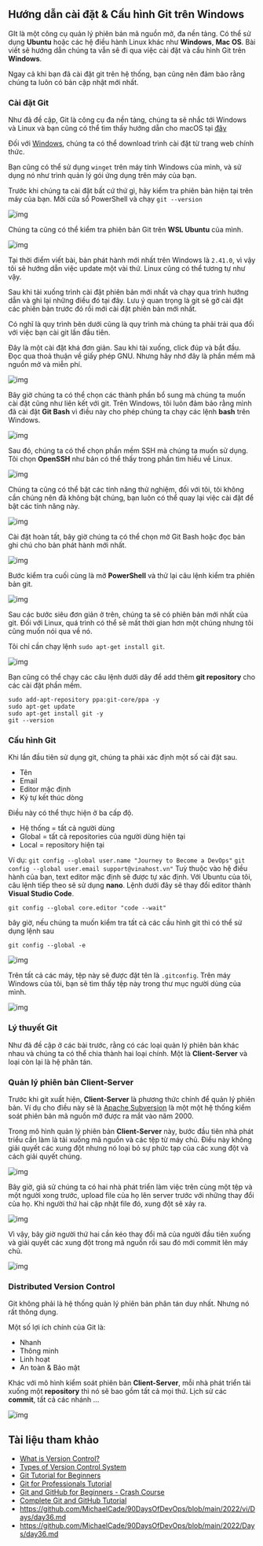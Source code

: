 ## Hướng dẫn cài đặt & Cấu hình Git trên Windows

GIt là một công cụ quản lý phiên bản mã nguồn mở, đa nền tảng. Có thể sử dụng **Ubuntu** hoặc các hệ điều hành Linux khác như **Windows**, **Mac OS**. Bài viết sẽ hướng dẫn chúng ta vẫn sẽ đi qua việc cài đặt và cấu hình Git trên **Windows**.

Ngay cả khi bạn đã cài đặt git trên hệ thống, bạn cũng nên đảm bảo rằng chúng ta luôn có bản cập nhật mới nhất.

### Cài đặt Git

Như đã đề cập, Git là công cụ đa nền tảng, chúng ta sẽ nhắc tới Windows và Linux và bạn cũng có thể tìm thấy hướng dẫn cho macOS tại [đây](https://git-scm.com/book/en/v2/Getting-Started-Installing-Git)

Đối với [Windows](https://git-scm.com/download/win), chúng ta có thể download trình cài đặt từ trang web chính thức.

Bạn cũng có thể sử dụng `winget` trên máy tính Windows của mình, và sử dụng nó như trình quản lý gói ứng dụng trên máy của bạn.

Trước khi chúng ta cài đặt bất cứ thứ gì, hãy kiểm tra phiên bản hiện tại trên máy của bạn. Mởi cửa sổ PowerShell và chạy `git --version`

![img](/Image/Git-Windows01.png)

Chúng ta cũng có thể kiểm tra phiên bản Git trên **WSL Ubuntu** của mình.

![img](/Image/Git-Windows02.png)

Tại thời điểm viết bài, bản phát hành mới nhất trên Windows là `2.41.0`, vì vậy tôi sẽ hướng dẫn việc update một vài thứ. Linux cũng có thể tương tự như vậy.

Sau khi tải xuống trình cài đặt phiên bản mới nhất và chạy qua trình hướng dẫn và ghi lại những điều đó tại đây. Lưu ý quan trọng là git sẽ gỡ cài đặt các phiên bản trước đó rồi mới cài đặt phiên bản mới nhất.

Có nghĩ là quy trình bên dưới cũng là quy trình mà chúng ta phải trải qua đối với việc bạn cài git lần đầu tiên.

Đây là một cài đặt khá đơn giản. Sau khi tài xuống, click đúp và bắt đầu. Đọc qua thoả thuận về giấy phép GNU. Nhưng hãy nhớ đây là phần mềm mã nguồn mở và miễn phí.

![img](/Image/Git-Windows03.png)

Bây giờ chúng ta có thể chọn các thành phần bổ sung mà chúng ta muốn cài đặt cũng như liên kết với git. Trên Windows, tôi luôn đảm bảo rằng mình đã cài đặt **Git Bash** vì điều này cho phép chúng ta chạy các lệnh **bash** trên Windows.

![img](/Image/Git-Windows04.png)

Sau đó, chúng ta có thể chọn phần mềm SSH mà chúng ta muốn sử dụng. Tôi chọn **OpenSSH** như bản có thể thấy trong phần tìm hiểu về Linux.

![img](/Image/Git-Windows05.png)

Chúng ta cũng có thể bật các tính năng thử nghiệm, đối với tôi, tôi không cần chúng nên đã không bật chúng, bạn luôn có thể quay lại việc cài đặt để bật các tính năng này.

![img](/Image/Git-Windows06.png)

Cài đặt hoàn tất, bây giờ chúng ta có thể chọn mở Git Bash hoặc đọc bản ghi chú cho bản phát hành mới nhất.

![img](/Image/Git-Windows07.png)

Bước kiểm tra cuối cùng là mở **PowerShell** và thử lại câu lệnh kiểm tra phiên bản git.

![img](/Image/Git-Windows08.png)

Sau các bước siêu đơn giản ở trên, chúng ta sẽ có phiên bản mới nhất của git. Đối với Linux, quá trình có thể sẽ mất thời gian hơn một chúng nhưng tôi cũng muốn nói qua về nó.

Tôi chỉ cần chạy lệnh `sudo apt-get install git`.

![img](/Image/Git-linux01.png)

Bạn cũng có thể chạy các câu lệnh dưới dây để add thêm **git repository** cho các cài đặt phần mềm.

```
sudo add-apt-repository ppa:git-core/ppa -y
sudo apt-get update
sudo apt-get install git -y
git --version
```

### Cấu hình Git

Khi lần đầu tiên sử dụng git, chúng ta phải xác định một số cài đặt sau.

- Tên
- Email
- Editor mặc định
- Ký tự kết thúc dòng

Điều này có thể thực hiện ở ba cấp độ.

- Hệ thống = tất cả người dùng
- Global = tất cả repositories của người dùng hiện tại
- Local = repository hiện tại 

Ví dụ:
`git config --global user.name "Journey to Become a DevOps"`
`git config --global user.email support@vinahost.vn"`
Tuỳ thuộc vào hệ điều hành của bạn, text editor mặc định sẽ được tự xác định. Với Ubuntu của tôi, câu lệnh tiếp theo sẽ sử dụng **nano**. Lệnh dưới đây sẽ thay đổi editor thành **Visual Studio Code**.

`git config --global core.editor "code --wait"`

bây giờ, nếu chúng ta muốn kiểm tra tất cả các cầu hình git thì có thể sử dụng lệnh sau 

`git config --global -e`

![img](/Image/Git-linux02.png)

Trên tất cả các máy, tệp này sẽ được đặt tên là `.gitconfig`. Trên máy Windows của tôi, bạn sẽ tìm thấy tệp này trong thư mục người dùng của mình.

![img](/Image/Git-linux03.png)

### Lý thuyết Git

Như đã đề cập ở các bài trước, rằng có các loại quản lý phiên bản khác nhau và chúng ta có thể chia thành hai loại chính. Một là **Client-Server** và loại còn lại là hệ phân tán.

### Quản lý phiên bản Client-Server 

Trước khi git xuất hiện, **Client-Server** là phương thức chính để quản lý phiên bản. Ví dụ cho điều này sẽ là [Apache Subversion](https://subversion.apache.org/) là một một hệ thống kiểm soát phiên bản mã nguồn mở được ra mắt vào năm 2000.

Trong mô hình quản lý phiên bản **Client-Server** này, bước đầu tiên nhà phát triểu cần làm là tải xuống mã nguồn và các tệp từ máy chủ. Điều này không giải quyết các xung đột nhưng nó loại bỏ sự phức tạp của các xung đột và cách giải quyết chúng.

![img](/Image/Git04.png)

Bây giờ, giả sử chúng ta có hai nhà phát triển làm việc trên cùng một tệp và một người xong trước, upload file của họ lên server trước với những thay đổi của họ. Khi người thứ hai cập nhật file đó, xung đột sẽ xảy ra.

![img](/Image/Git05.png)

Vì vậy, bây giờ người thứ hai cần kéo thay đổi mã của người đầu tiên xuống và giải quyết các xung đột trong mã nguồn rồi sau đó mới commit lên máy chủ.

![img](/Image/Git06.png)

### Distributed Version Control

Git không phải là hệ thống quản lý phiên bản phân tán duy nhất. Nhưng nó rất thông dụng.

Một số lợi ích chính của Git là:

- Nhanh
- Thông minh
- Linh hoạt
- An toàn & Bảo mật

Khác với mô hình kiểm soát phiên bản **Client-Server**, mỗi nhà phát triển tải xuống một **repository** thì nó sẽ bao gồm tất cả mọi thứ. Lịch sử các **commit**, tất cả các nhánh ...

![img](/Image/Git07.png)

## Tài liệu tham khảo

- [What is Version Control?](https://www.youtube.com/watch?v=Yc8sCSeMhi4)
- [Types of Version Control System](https://www.youtube.com/watch?v=kr62e_n6QuQ)
- [Git Tutorial for Beginners](https://www.youtube.com/watch?v=8JJ101D3knE&t=52s)
- [Git for Professionals Tutorial](https://www.youtube.com/watch?v=Uszj_k0DGsg)
- [Git and GitHub for Beginners - Crash Course](https://www.youtube.com/watch?v=RGOj5yH7evk&t=8s)
- [Complete Git and GitHub Tutorial](https://www.youtube.com/watch?v=apGV9Kg7ics)
- https://github.com/MichaelCade/90DaysOfDevOps/blob/main/2022/vi/Days/day36.md
- https://github.com/MichaelCade/90DaysOfDevOps/blob/main/2022/Days/day36.md